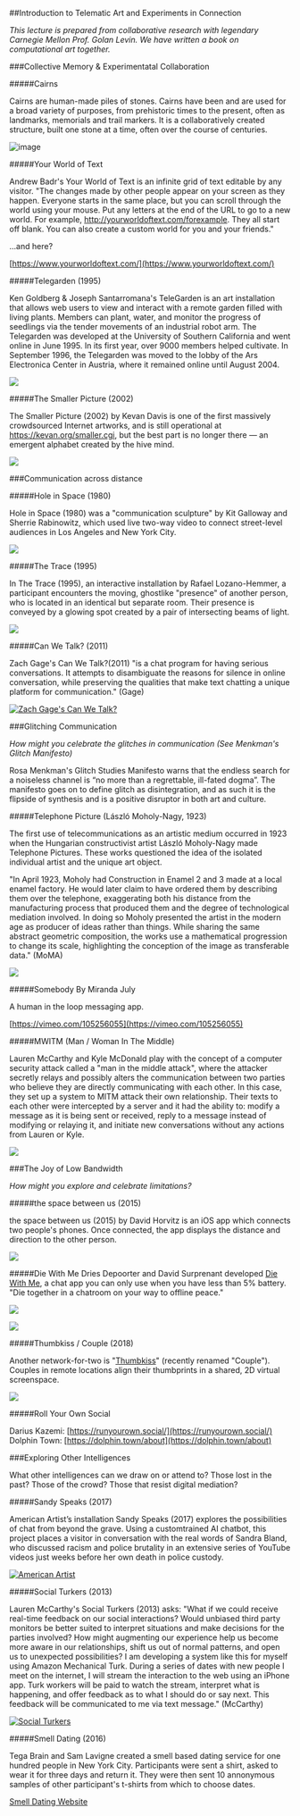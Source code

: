 ##Introduction to Telematic Art and Experiments in Connection

*This lecture is prepared from collaborative research with legendary Carnegie Mellon Prof. Golan Levin. We have written a book on computational art together.*

###Collective Memory & Experimentatal Collaboration

#####Cairns

Cairns are human-made piles of stones. Cairns have been and are used for a broad variety of purposes, from prehistoric times to the present, often as landmarks, memorials and trail markers. It is a collaboratively created structure, built one stone at a time, often over the course of centuries.

![image](images/Shankend-Cairn.jpg)

#####Your World of Text

Andrew Badr's Your World of Text is an infinite grid of text editable by any visitor. "The changes made by other people appear on your screen as they happen. Everyone starts in the same place, but you can scroll through the world using your mouse. Put any letters at the end of the URL to go to a new world. For example, http://yourworldoftext.com/forexample. They all start off blank. You can also create a custom world for you and your friends."

...and here?

[https://www.yourworldoftext.com/](https://www.yourworldoftext.com/)

#####Telegarden (1995)

Ken Goldberg & Joseph Santarromana's TeleGarden is an art installation that allows web users to view and interact with a remote garden filled with living plants. Members can plant, water, and monitor the progress of seedlings via the tender movements of an industrial robot arm. The Telegarden was developed at the University of Southern California and went online in June 1995. In its first year, over 9000 members helped cultivate. In September 1996, the Telegarden was moved to the lobby of the Ars Electronica Center in Austria, where it remained online until August 2004.

[![](images/telegarden.jpg)](https://youtu.be/BCEC1tfc5Jc)

#####The Smaller Picture (2002)

The Smaller Picture (2002) by Kevan Davis is one of the first massively crowdsourced Internet artworks, and is still operational at https://kevan.org/smaller.cgi, but the best part is no longer there — an emergent alphabet created by the hive mind.

![](images/datavis_smaller_picture.jpg)


###Communication across distance 

#####Hole in Space (1980)

Hole in Space (1980) was a "communication sculpture" by Kit Galloway and Sherrie Rabinowitz, which used live two-way video to connect street-level audiences in Los Angeles and New York City.

![](images/hole-in-space.jpg)

#####The Trace (1995)

In The Trace (1995), an interactive installation by Rafael Lozano-Hemmer, a participant encounters the moving, ghostlike "presence" of another person, who is located in an identical but separate room. Their presence is conveyed by a glowing spot created by a pair of intersecting beams of light.

[![](https://img.youtube.com/vi/dIVEZYr6PDc/0.jpg)](https://youtu.be/dIVEZYr6PDc)

#####Can We Talk? (2011)

Zach Gage's Can We Talk?(2011) "is a chat program for having serious conversations. It attempts to disambiguate the reasons for silence in online conversation, while preserving the qualities that make text chatting a unique platform for communication." (Gage)

[![Zach Gage's *Can We Talk?*](images/can_we_talk.png)](https://vimeo.com/27421540)

###Glitching Communication

*How might you celebrate the glitches in communication (See Menkman's Glitch Manifesto)*

Rosa Menkman's Glitch Studies Manifesto warns that the endless search for a noiseless channel is “no more than a regrettable, ill-fated dogma”. The manifesto goes on to define glitch as disintegration, and as such it is the flipside of synthesis and is a positive disruptor in both art and culture.

#####Telephone Picture (László Moholy-Nagy, 1923)

The first use of telecommunications as an artistic medium occurred in 1923 when the Hungarian constructivist artist László Moholy-Nagy made Telephone Pictures. These works questioned the idea of the isolated individual artist and the unique art object.

"In April 1923, Moholy had Construction in Enamel 2 and 3 made at a local enamel factory. He would later claim to have ordered them by describing them over the telephone, exaggerating both his distance from the manufacturing process that produced them and the degree of technological mediation involved. In doing so Moholy presented the artist in the modern age as producer of ideas rather than things. While sharing the same abstract geometric composition, the works use a mathematical progression to change its scale, highlighting the conception of the image as transferable data." (MoMA)

![](images/Laszlo-Moholy-Nagy-Telephone-Picture-1200x1922.jpg)

#####Somebody By Miranda July

A human in the loop messaging app.

[https://vimeo.com/105256055](https://vimeo.com/105256055)

#####MWITM (Man / Woman In The Middle)

Lauren McCarthy and Kyle McDonald play with the concept of a computer security attack called a "man in the middle attack", where the attacker secretly relays and possibly alters the communication between two parties who believe they are directly communicating with each other. In this case, they set up a system to MITM attack their own relationship. Their texts to each other were intercepted by a server and it had the ability to: modify a message as it is being sent or received, reply to a message instead of modifying or relaying it, and initiate new conversations without any actions from Lauren or Kyle.

![](images/phones-1_o.jpg)

###The Joy of Low Bandwidth

*How might you explore and celebrate limitations?*

#####the space between us (2015)

the space between us (2015) by David Horvitz is an iOS app which connects two people's phones. Once connected, the app displays the distance and direction to the other person.

![](images/horvitz_app_01-1200x800.jpg)

#####Die With Me 
Dries Depoorter and David Surprenant developed [Die With Me](http://diewithme.online/), a chat app you can only use when you have less than 5% battery. "Die together in a chatroom on your way to offline peace."

[![](images/die_with_me.jpg)](https://vimeo.com/251322259)

![](images/die_with_me_2.png)

#####Thumbkiss / Couple (2018)

Another network-for-two is "[Thumbkiss](https://www.youtube.com/watch?v=NkveWyiU4Go&t=1m47s)" (recently renamed "Couple"). Couples in remote locations align their thumbprints in a shared, 2D virtual screenspace. 

[![](images/thumbkiss.gif)](https://www.youtube.com/watch?v=NkveWyiU4Go&t=1m47s)


#####Roll Your Own Social

Darius Kazemi: [https://runyourown.social/](https://runyourown.social/)
Dolphin Town: [https://dolphin.town/about](https://dolphin.town/about)


###Exploring Other Intelligences

What other intelligences can we draw on or attend to? Those lost in the past? Those of the crowd? Those that resist digital mediation?

#####Sandy Speaks (2017)

American Artist’s installation SandySpeaks (2017) explores the possibilities ofchat from beyond the grave. Using a customtrainedAI chatbot, this project places a visitorin conversation with the real words of SandraBland, who discussed racism and policebrutality in an extensive series of YouTubevideos just weeks before her own death inpolice custody.

[![American Artist](images/american_artist.jpg)](https://americanartist.us/works/sandy-speaks)

#####Social Turkers (2013)

Lauren McCarthy's Social Turkers (2013) asks: "What if we could receive real-time feedback on our social interactions? Would unbiased third party monitors be better suited to interpret situations and make decisions for the parties involved? How might augmenting our experience help us become more aware in our relationships, shift us out of normal patterns, and open us to unexpected possibilities? I am developing a system like this for myself using Amazon Mechanical Turk. During a series of dates with new people I meet on the internet, I will stream the interaction to the web using an iPhone app. Turk workers will be paid to watch the stream, interpret what is happening, and offer feedback as to what I should do or say next. This feedback will be communicated to me via text message." (McCarthy)

[![Social Turkers](images/social_turkers.jpg)](https://vimeo.com/66339316)

#####Smell Dating (2016)

Tega Brain and Sam Lavigne created a smell based dating service for one hundred people in New York City. Participants were sent a shirt, asked to wear it for three days and return it. They were then sent 10 annonymous samples of other participant's t-shirts from which to choose dates. 

[Smell Dating Website](http://smell.dating/)






